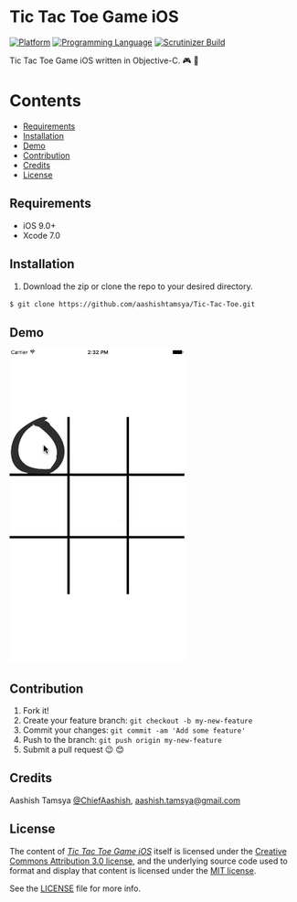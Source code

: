 # Tic Tac Toe Game iOS

[![Platform](https://img.shields.io/badge/platform-ios-lightgrey.svg)]()
[![Programming Language](https://img.shields.io/badge/language-objective--c-ff69b4.svg)]()
[![Scrutinizer Build](https://img.shields.io/scrutinizer/build/g/filp/whoops.svg?maxAge=2592000)]()

Tic Tac Toe Game iOS written in Objective-C. 🎮 🎲

# Contents 

-	[Requirements](#requirements)
-	[Installation](#installation)
-	[Demo](#demo)
-	[Contribution](#contribution)
-	[Credits](#credits)
-	[License](#license)


## Requirements
* iOS 9.0+
* Xcode 7.0

## Installation

1. Download the zip or clone the repo to your desired directory.

```sh
$ git clone https://github.com/aashishtamsya/Tic-Tac-Toe.git 
```

## Demo

![DEMO](/Resources/DEMO.gif)

## Contribution

1. Fork it!
2. Create your feature branch: `git checkout -b my-new-feature`
3. Commit your changes: `git commit -am 'Add some feature'`
4. Push to the branch: `git push origin my-new-feature`
5. Submit a pull request 😉 😊


## Credits

Aashish Tamsya [@ChiefAashish](https://www.twitter.com/chiefaashish),
aashish.tamsya@gmail.com

## License

The content of [*Tic Tac Toe Game iOS*](https://github.com/aashishtamsya/Tic-Tac-Toe) itself is licensed under the [Creative Commons Attribution 3.0 license](https://creativecommons.org/licenses/by/3.0/us/deed.en_US), and the underlying source code used to format and display that content is licensed under the [MIT license](https://opensource.org/licenses/mit-license.php).

See the [LICENSE](LICENSE.md) file for more info.